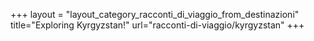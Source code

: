 +++
layout = "layout_category_racconti_di_viaggio_from_destinazioni"
title="Exploring Kyrgyzstan!"
url="racconti-di-viaggio/kyrgyzstan"
+++